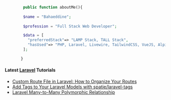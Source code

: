 ```php
        public function aboutMe(){  
        
        $name = "Bahaeddine";
        
        $profession = "Full Stack Web Developer";

        $data = [
          "preferredStack"=> "LAMP Stack, TALL Stack",
          "hasUsed"=> "PHP, Laravel, Livewire, TailwindCSS, VueJS, AlpineJS"
        ];

       }
```
#### Latest [Laravel](https://aliendev.org) Tutorials

- [Custom Route File in Laravel: How to Organize Your Routes](https://aliendev.org/blog/post/custom-route-file-in-laravel-how-to-organize-your-routes)
- [Add Tags to Your Laravel Models with spatie/laravel-tags](https://aliendev.org/blog/post/add-tags-to-your-laravel-models-with-spatie-laravel-tags)
- [Laravel Many-to-Many Polymorphic Relationship](https://aliendev.org/blog/post/laravel-many-to-many-polymorphic-relationship)
